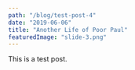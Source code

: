 ```yaml
---
path: "/blog/test-post-4"
date: "2019-06-06"
title: "Another Life of Poor Paul"
featuredImage: "slide-3.png"
---
```


This is a test post.
